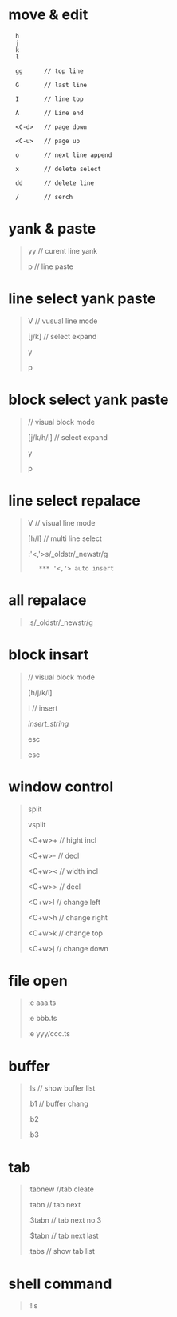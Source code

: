 # move & edit

```
  h
  j
  k
  l
  
  gg      // top line 
  
  G       // last line
  
  I       // line top
  
  A       // Line end
  
  <C-d>   // page down
  
  <C-u>   // page up
  
  o       // next line append
  
  x       // delete select
  
  dd      // delete line
  
  /       // serch
```

# yank & paste

>  yy      // curent line yank
>  
>  p       // line paste

# line select yank paste

>  V       // vusual line mode
>  
>  [j/k]   // select expand
>  
>  y
>  
>  p

# block select yank paste

>  <C-v>       // visual block mode
>  
>  [j/k/h/l]   // select expand
>  
>  y
>  
>  p


# line select repalace

>  V       // visual line mode
>  
>  [h/l]   // multi line select
>  
>  
>  :'<,'>s/_oldstr/_newstr/g
>  
>  
>        *** '<,'> auto insert

# all repalace

>  :s/_oldstr/_newstr/g


# block insart

>  <C-v>            // visual block mode 
>  
>  [h/j/k/l]
>  
>  I                // insert 
>  
>  _insert_string_
>  
>  esc
>  
>  esc

# window control

>  split
>  
>  vsplit
>  
>  
>  <C+w>+   // hight incl
>  
>  <C+w>-   //       decl
>  
>  <C+w><   // width incl
>  
>  <C+w>>   //       decl
>  
>  
>  <C+w>l   // change left
>  
>  <C+w>h   // change right
>  
>  <C+w>k   // change top
>  
>  <C+w>j   // change down
>  

# file open
  
>  :e aaa.ts
>  
>  :e bbb.ts
>  
>  :e yyy/ccc.ts
>  
  
# buffer 
  
>  :ls      // show buffer list
>  
>  :b1      // buffer chang
>  
>  :b2
>  
>  :b3
>  
  
# tab
  
>  :tabnew  //tab cleate
>  
>  :tabn    // tab next
>  
>  :3tabn   // tab next  no.3
>  
>  :$tabn   // tab next last
>  
>  
>  :tabs    // show tab list
>  

# shell command
  
>  :!ls
  
